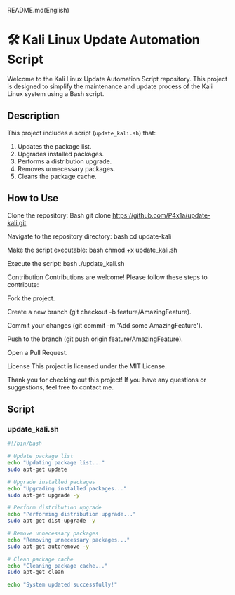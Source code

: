 README.md(English)

# 🛠️ Kali Linux Update Automation Script

Welcome to the Kali Linux Update Automation Script repository. This project is designed to simplify the maintenance and update process of the Kali Linux system using a Bash script.

## Description

This project includes a script (`update_kali.sh`) that:
1. Updates the package list.
2. Upgrades installed packages.
3. Performs a distribution upgrade.
4. Removes unnecessary packages.
5. Cleans the package cache.

## How to Use

Clone the repository:
  Bash
  git clone https://github.com/P4x1a/update-kali.git

Navigate to the repository directory:
  bash
  cd update-kali

Make the script executable:
  bash
  chmod +x update_kali.sh

Execute the script:
  bash
  ./update_kali.sh


Contribution
Contributions are welcome! Please follow these steps to contribute:

Fork the project.

Create a new branch (git checkout -b feature/AmazingFeature).

Commit your changes (git commit -m 'Add some AmazingFeature').

Push to the branch (git push origin feature/AmazingFeature).

Open a Pull Request.

License
This project is licensed under the MIT License.

Thank you for checking out this project! If you have any questions or suggestions, feel free to contact me.

## Script

### update_kali.sh

```bash
#!/bin/bash

# Update package list
echo "Updating package list..."
sudo apt-get update

# Upgrade installed packages
echo "Upgrading installed packages..."
sudo apt-get upgrade -y

# Perform distribution upgrade
echo "Performing distribution upgrade..."
sudo apt-get dist-upgrade -y

# Remove unnecessary packages
echo "Removing unnecessary packages..."
sudo apt-get autoremove -y

# Clean package cache
echo "Cleaning package cache..."
sudo apt-get clean

echo "System updated successfully!"

